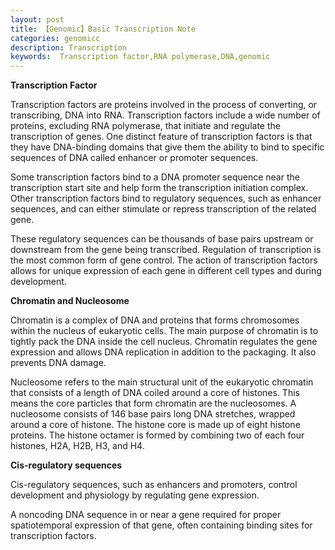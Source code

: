 ```yaml
---
layout: post
title: 【Genomic】Basic Transcription Note
categories: genomicc
description: Transcription
keywords:  Transcription factor,RNA polymerase,DNA,genomic
---
```


**Transcription Factor**


Transcription factors are proteins involved in the process of converting, or transcribing, DNA into RNA. Transcription factors include a wide number of proteins, excluding RNA polymerase, that initiate and regulate the transcription of genes. One distinct feature of transcription factors is that they have DNA-binding domains 
that give them the ability to bind to specific sequences of DNA called enhancer or promoter sequences.

Some transcription factors bind to a DNA promoter sequence near the transcription start site and help form the transcription initiation complex. 
Other transcription factors bind to regulatory sequences, such as enhancer sequences, and can either stimulate or repress transcription of the related gene.

These regulatory sequences can be thousands of base pairs upstream or downstream from the gene being transcribed. Regulation of transcription is the most common form of gene control. 
The action of transcription factors allows for unique expression of each gene in different cell types and during development.


**Chromatin and Nucleosome**

Chromatin is a complex of DNA and proteins that forms chromosomes within the nucleus of eukaryotic cells. The main purpose of chromatin is to tightly pack the DNA inside the cell nucleus. 
Chromatin regulates the gene expression and allows DNA replication in addition to the packaging. It also prevents DNA damage. 

Nucleosome refers to the main structural unit of the eukaryotic chromatin that consists of a length of DNA coiled around a core of histones. This means the core particles that form chromatin are the nucleosomes. A nucleosome consists of 146 base pairs long DNA stretches, wrapped around a core of histone. 
The histone core is made up of eight histone proteins. The histone octamer is formed by combining two of each four histones, H2A, H2B, H3, and H4. 


**Cis-regulatory sequences**

Cis-regulatory sequences, such as enhancers and promoters, control development and physiology by regulating gene expression. 

A noncoding DNA sequence in or near a gene required for proper spatiotemporal expression of that gene, often containing binding sites for transcription factors.

